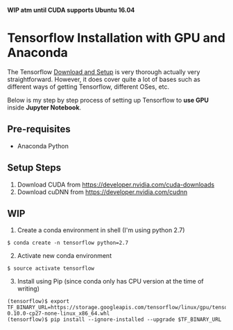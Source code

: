 **WIP atm until CUDA supports Ubuntu 16.04**
# Tensorflow Installation with GPU and Anaconda

The Tensorflow [Download and Setup](https://www.tensorflow.org/versions/r0.10/get_started/os_setup.html#download-and-setup) is very thorough actually very straightforward. However, it does cover quite a lot of bases such as different ways of getting Tensorflow, different OSes, etc. 

Below is my step by step process of setting up Tensorflow to **use GPU**  inside **Jupyter Notebook**.

## Pre-requisites
* Anaconda Python

## Setup Steps
1. Download CUDA from https://developer.nvidia.com/cuda-downloads
2. Download cuDNN from https://developer.nvidia.com/cudnn

## WIP
1. Create a conda environment in shell (I'm using python 2.7)
```shell
$ conda create -n tensorflow python=2.7
```
2. Activate new conda environment
```shell
$ source activate tensorflow
```
3. Install using Pip (since conda only has CPU version at the time of writing)
```shell
(tensorflow)$ export TF_BINARY_URL=https://storage.googleapis.com/tensorflow/linux/gpu/tensorflow-0.10.0-cp27-none-linux_x86_64.whl
(tensorflow)$ pip install --ignore-installed --upgrade $TF_BINARY_URL
```
